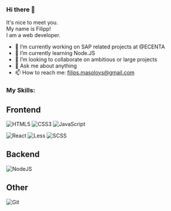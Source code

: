 ### Hi there 👋

It's nice to meet you.\
My name is Filipp!\
I am a web developer.

- 🔭 I’m currently working on SAP related projects at @ECENTA
- 🌱 I’m currently learning Node.JS
- 👯 I’m looking to collaborate on ambitious or large projects
- 💬 Ask me about anything
- 📫 How to reach me: filips.masolovs@gmail.com

### My Skills:

## Frontend
![HTML5](https://img.shields.io/badge/-HTML5-090909?style=for-the-badge&logo=HTML5)
![CSS3](https://img.shields.io/badge/-CSS3-090909?style=for-the-badge&logo=CSS3)
![JavaScript](https://img.shields.io/badge/-JavaScript-090909?style=for-the-badge&logo=JavaScript)

![React](https://img.shields.io/badge/-React-090909?style=for-the-badge&logo=react)
![Less](https://img.shields.io/badge/-Less-090909?style=for-the-badge&logo=Less)
![SCSS](https://img.shields.io/badge/-SCSS-090909?style=for-the-badge&logo=SASS)

## Backend
![NodeJS](https://img.shields.io/badge/-Node.js-090909?style=for-the-badge&logo=Node.js)  

## Other
![Git](https://img.shields.io/badge/-Git-090909?style=for-the-badge&logo=Git)
